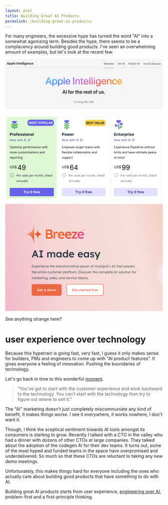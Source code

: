 ```yaml
---
layout: post
title: Building Great AI Products
permalink: /building-great-ai-products/
---
```

For many engineers, the excessive hype has turned the word "AI" into a somewhat agonizing term. Besides the hype, there seems to be a complacency around building good products. I've seen an overwhelming amount of examples, but let's look at the recent few.

![apple-ai](/assets/images/apple-intelligence.png)

![pipedrive-ai](/assets/images/pipedrive-ai.png)

![hubspot-ai](/assets/images/hubspot-ai.png)

See anything strange here? 

# user experience over technology 
Because this hypetrain is going fast, very fast, I guess it only makes sense for builders, PMs and engineers to come up with "AI product features". It gives everyone a feeling of innovation. Pushing the boundaries of technology. 

Let's go back in time to this wonderful [moment](https://www.youtube.com/watch?v=oeqPrUmVz-o). 

> “You’ve got to start with the customer experience and work backward to the technology. You can’t start with the technology then try to figure out where to sell it.”


The "AI" marketing doesn't just completely miscommuniate any kind of benefit, it makes things worse. I see it everywhere, it works nowhere, I don't want it. 

Though, I think the sceptical sentiment towards AI tools amongst its consumers is starting to grow. Recently I talked with a CTO in the valley who had a dinner with dozens of other CTOs at large companies. They talked about the adoption of the codegen AI for  their dev teams. It turns out, some of the most hyped and funded teams in the space have overpromised and underdelivered. So much so that these CTOs are reluctant to taking any new demo meetings.

Unfortunately, this makes things hard for everyone including the ones who actually care about building good products that have something to do with AI. 

Building great AI products starts from user experience, [engineering over AI](https://martinantos.com/engineering-over-ai/), problem-first and a first-principle thinking. 
